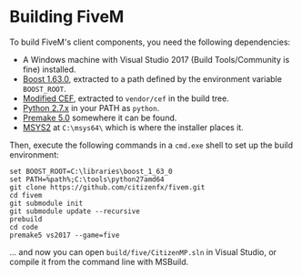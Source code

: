 # Building FiveM
To build FiveM's client components, you need the following dependencies:
* A Windows machine with Visual Studio 2017 (Build Tools/Community is fine) installed.
* [Boost 1.63.0](https://sourceforge.net/projects/boost/files/boost/1.63.0/boost_1_63_0.7z/download), extracted to a path defined by the environment variable `BOOST_ROOT`.
* [Modified CEF](https://runtime.fivem.net/build/cef/cef_binary_73.1.12+gee4b49f+chromium-73.0.3683.75_windows64_minimal.zip), extracted to `vendor/cef` in the build tree.
* [Python 2.7.x](https://python.org/) in your PATH as `python`.
* [Premake 5.0](https://premake.github.io/download.html) somewhere it can be found.
* [MSYS2](https://www.msys2.org/) at `C:\msys64\` which is where the installer places it.

Then, execute the following commands in a `cmd.exe` shell to set up the build environment:
```dos
set BOOST_ROOT=C:\libraries\boost_1_63_0
set PATH=%path%;C:\tools\python27amd64
git clone https://github.com/citizenfx/fivem.git
cd fivem
git submodule init
git submodule update --recursive
prebuild
cd code
premake5 vs2017 --game=five
```

... and now you can open `build/five/CitizenMP.sln` in Visual Studio, or compile it from the command line with MSBuild.
